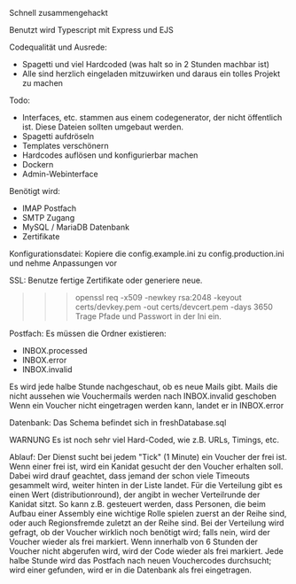 Schnell zusammengehackt

Benutzt wird Typescript mit Express und EJS

Codequalität und Ausrede:
- Spagetti und viel Hardcoded (was halt so in 2 Stunden machbar ist)
- Alle sind herzlich eingeladen mitzuwirken und daraus ein tolles Projekt zu machen

Todo:
- Interfaces, etc. stammen aus einem codegenerator, der nicht öffentlich ist. Diese Dateien sollten umgebaut werden.
- Spagetti aufdröseln
- Templates verschönern
- Hardcodes auflösen und konfigurierbar machen
- Dockern
- Admin-Webinterface


Benötigt wird:
- IMAP Postfach
- SMTP Zugang
- MySQL / MariaDB Datenbank
- Zertifikate


Konfigurationsdatei:
Kopiere die config.example.ini zu config.production.ini und nehme Anpassungen vor

SSL:
Benutze fertige Zertifikate oder generiere neue.
>>> openssl req -x509 -newkey rsa:2048 -keyout certs/devkey.pem -out certs/devcert.pem -days 3650
Trage Pfade und Passwort in der Ini ein.


Postfach:
Es müssen die Ordner existieren:
- INBOX.processed
- INBOX.error
- INBOX.invalid 

Es wird jede halbe Stunde nachgeschaut, ob es neue Mails gibt.
Mails die nicht aussehen wie Vouchermails werden nach INBOX.invalid geschoben
Wenn ein Voucher nicht eingetragen werden kann, landet er in INBOX.error


Datenbank:
Das Schema befindet sich in freshDatabase.sql



WARNUNG
Es ist noch sehr viel Hard-Coded, wie z.B. URLs, Timings, etc.


Ablauf:
Der Dienst sucht bei jedem "Tick" (1 Minute) ein Voucher der frei ist. Wenn einer frei ist, wird ein Kanidat gesucht der den Voucher erhalten soll. Dabei wird drauf geachtet, dass jemand der schon viele Timeouts gesammelt wird, weiter hinten in der Liste landet. Für die Verteilung gibt es einen Wert (distributionround), der angibt in wecher Verteilrunde der Kanidat sitzt. So kann z.B. gesteuert werden, dass Personen, die beim Aufbau einer Assembly eine wichtige Rolle spielen zuerst an der Reihe sind, oder auch Regionsfremde zuletzt an der Reihe sind. Bei der Verteilung wird gefragt, ob der Voucher wirklich noch benötigt wird; falls nein, wird der Voucher wieder als frei markiert. Wenn innerhalb von 6 Stunden der Voucher nicht abgerufen wird, wird der Code wieder als frei markiert.
Jede halbe Stunde wird das Postfach nach neuen Vouchercodes durchsucht; wird einer gefunden, wird er in die Datenbank als frei eingetragen.